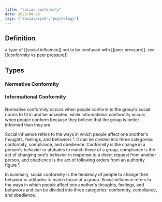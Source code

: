 ```yaml
---
title: "social conformity"
date: 2023-08-28
tags: ['socialpsych','psychology']
---
```


## Definition

a type of [[social influence]]
not to be confused with [[peer pressure]]. see [[conformity vs peer pressure]]

## Types
### Normative Conformity
### Informational Conformity
###

Normative conformity occurs when people conform to the group's social norms to fit in and be accepted, while informational conformity occurs when people conform because they believe that the group is better informed than they are.

Social influence refers to the ways in which people affect one another's thoughts, feelings, and behaviors ¹. It can be divided into three categories: conformity, compliance, and obedience. Conformity is the change in a person's behavior or attitudes to match those of a group, compliance is the act of changing one's behavior in response to a direct request from another person, and obedience is the act of following orders from an authority figure ¹.

In summary, social conformity is the tendency of people to change their behavior or attitudes to match those of a group. Social influence refers to the ways in which people affect one another's thoughts, feelings, and behaviors and can be divided into three categories: conformity, compliance, and obedience.
